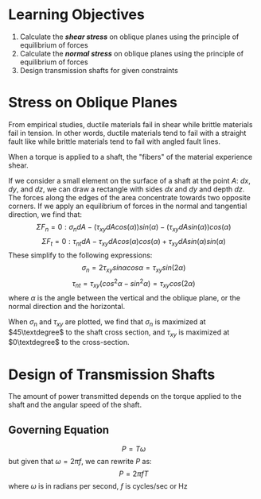 # Learning Objectives
1. Calculate the ***shear stress*** on oblique planes using the principle of equilibrium of forces
2. Calculate the ***normal stress*** on oblique planes using the principle of equilibrium of forces
3. Design transmission shafts for given constraints
# Stress on Oblique Planes
From empirical studies, ductile materials fail in shear while brittle materials fail in tension. In other words, ductile materials tend to fail with a straight fault like while brittle materials tend to fail with angled fault lines.

When a torque is applied to a shaft, the "fibers" of the material experience shear.

If we consider a small element on the surface of a shaft at the point $A$: $dx$, $dy$, and $dz$, we can draw a rectangle with sides $dx$ and $dy$ and depth $dz$. The forces along the edges of the area concentrate towards two opposite corners. If we apply an equilibrium of forces in the normal and tangential direction, we find that:
$$\Sigma F_{n} = 0:\sigma_{n}dA-(\tau_{xy}dAcos(\alpha))sin(\alpha)-(\tau_{xy}dAsin(\alpha))cos(\alpha)$$
$$\Sigma F_{t} = 0: \tau_{nt}dA-\tau_{xy}dAcos(\alpha)cos(\alpha)+\tau_{xy}dAsin(\alpha)sin(\alpha)$$
These simplify to the following expressions:
$$\sigma_{n}=2\tau_{xy}sin\alpha cos\alpha = \tau_{xy}sin(2\alpha)\tag{1}$$
$$\tau_{nt} = \tau_{xy}(cos^2\alpha-sin^2\alpha)=\tau_{xy}cos(2\alpha) \tag{2}$$
where $\alpha$ is the angle between the vertical and the oblique plane, or the normal direction and the horizontal.

When $\sigma_{n}$ and $\tau_{xy}$ are plotted, we find that $\sigma_{n}$ is maximized at $45\textdegree$ to the shaft cross section, and $\tau_{xy}$ is maximized at $0\textdegree$ to the cross-section.
# Design of Transmission Shafts
The amount of power transmitted depends on the torque applied to the shaft and the angular speed of the shaft.

## Governing Equation
$$P = T\omega$$
but given that $\omega = 2\pi f$, we can rewrite $P$ as:
$$P = 2\pi fT \tag{3}$$
where $\omega$ is in radians per second, $f$ is cycles/sec or Hz